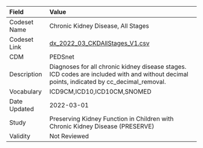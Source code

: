 |Field        |Value                                                                                                                                     |
|:------------|:-----------------------------------------------------------------------------------------------------------------------------------------|
|Codeset Name |Chronic Kidney Disease, All Stages                                                                                                        |
|Codeset Link |[dx_2022_03_CKDAllStages_V1.csv](https://github.com/PEDSnet/Variable-Dictionary/blob/main/conditions/dx_2022_03_CKDAllStages_V1.csv)      |
|CDM          |PEDSnet                                                                                                                                   |
|Description  |Diagnoses for all chronic kidney disease stages. ICD codes are included with and without decimal points, indicated by cc_decimal_removal. |
|Vocabulary   |ICD9CM,ICD10,ICD10CM,SNOMED                                                                                                               |
|Date Updated |2022-03-01                                                                                                                                |
|Study        |Preserving Kidney Function in Children with Chronic Kidney Disease (PRESERVE)                                                             |
|Validity     |Not Reviewed                                                                                                                              |

